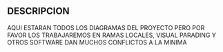 ## DESCRIPCION

AQUI ESTARAN TODOS LOS DIAGRAMAS DEL PROYECTO PERO POR FAVOR LOS TRABAJAREMOS EN RAMAS LOCALES, VISUAL PARADING Y OTROS SOFTWARE DAN MUCHOS CONFLICTOS A LA MINIMA
